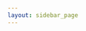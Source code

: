 ```yaml
---
layout: sidebar_page
---
```


<script>
  (async () => {
    const response = await fetch('https://api.github.com/repositories/304575824/contents/bulletin/');
    const data = await response.json();
    let htmlString = '<ul class="bulletin-list">';
    for (let file of data) {
      let filepath = ${file.path}.slice(0, -3) + '.html'
      let filename = ${file.name}.replace(/([a-z0-9])([A-Z])/g, '$1 $2')
      htmlString += `<li><a href="/4m-association/${filepath}">${filename}</a></li>`;
    }
    htmlString += '</ul>';
    document.getElementsByClassName('bulletin-list')[0].innerHTML = htmlString;
  })()
</script>